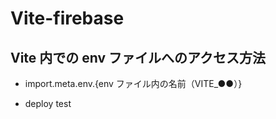 # Vite-firebase

## Vite 内での env ファイルへのアクセス方法

- import.meta.env.{env ファイル内の名前（VITE_●●）}

- deploy test
